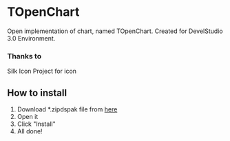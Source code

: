 # TOpenChart
Open implementation of chart, named TOpenChart. Created for DevelStudio 3.0 Environment.

### Thanks to
Silk Icon Project for icon

## How to install
  1. Download *.zipdspak file from [here](http://github.com/emil0911/openChart/releases)
  2. Open it
  3. Click "Install"
  4. All done!
